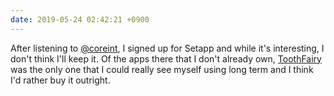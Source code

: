 ```yaml
---
date: 2019-05-24 02:42:21 +0900
---
```

After listening to [@coreint](https://micro.blog/coreint), I signed up for Setapp and while it's interesting, I don't think I'll keep it. Of the apps there that I don't already own, [ToothFairy](https://c-command.com/toothfairy/) was the only one that I could really see myself using long term and I think I'd rather buy it outright.
